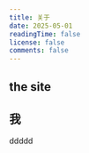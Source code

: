 ```yaml
---
title: 关于
date: 2025-05-01
readingTime: false
license: false
comments: false
---
```


## the site



## 我


ddddd
